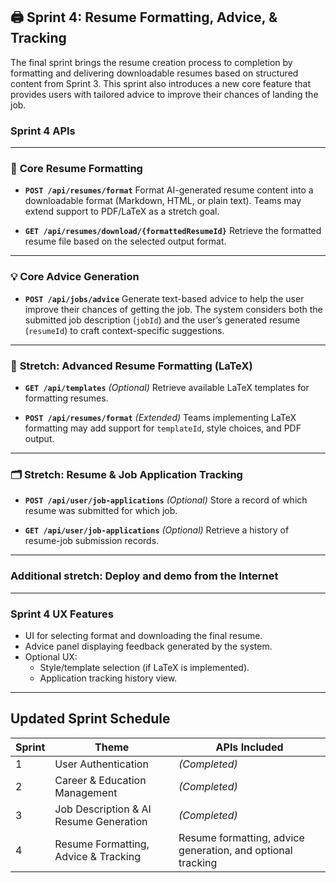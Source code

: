 ## 🖨️ **Sprint 4: Resume Formatting, Advice, & Tracking**

The final sprint brings the resume creation process to completion by formatting and delivering downloadable resumes based on structured content from Sprint 3. This sprint also introduces a new core feature that provides users with tailored advice to improve their chances of landing the job.

### **Sprint 4 APIs**

---

### 📄 **Core Resume Formatting**

- **`POST /api/resumes/format`**
  Format AI-generated resume content into a downloadable format (Markdown, HTML, or plain text). Teams may extend support to PDF/LaTeX as a stretch goal.

- **`GET /api/resumes/download/{formattedResumeId}`**
  Retrieve the formatted resume file based on the selected output format.

---

### 💡 **Core Advice Generation**

- **`POST /api/jobs/advice`**
  Generate text-based advice to help the user improve their chances of getting the job. The system considers both the submitted job description (`jobId`) and the user’s generated resume (`resumeId`) to craft context-specific suggestions.

---

### 🧪 **Stretch: Advanced Resume Formatting (LaTeX)**

- **`GET /api/templates`** *(Optional)*
  Retrieve available LaTeX templates for formatting resumes.

- **`POST /api/resumes/format`** *(Extended)*
  Teams implementing LaTeX formatting may add support for `templateId`, style choices, and PDF output.

---

### 🗂️ **Stretch: Resume & Job Application Tracking**

- **`POST /api/user/job-applications`** *(Optional)*
  Store a record of which resume was submitted for which job.

- **`GET /api/user/job-applications`** *(Optional)*
  Retrieve a history of resume-job submission records.

---
### **Additional stretch: Deploy and demo from the Internet**
---

### **Sprint 4 UX Features**

- UI for selecting format and downloading the final resume.
- Advice panel displaying feedback generated by the system.
- Optional UX:
  - Style/template selection (if LaTeX is implemented).
  - Application tracking history view.

---

## **Updated Sprint Schedule**

| Sprint | Theme                                   | APIs Included |
|--------|-----------------------------------------|---------------|
| 1      | User Authentication                     | *(Completed)* |
| 2      | Career & Education Management           | *(Completed)* |
| 3      | Job Description & AI Resume Generation  | *(Completed)* |
| 4      | Resume Formatting, Advice & Tracking    | Resume formatting, advice generation, and optional tracking |
